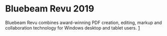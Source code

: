 
# Bluebeam Revu 2019

Bluebeam Revu combines award-winning PDF creation, editing, markup and collaboration technology for Windows desktop and tablet users. [1]

[1]:https://www.bluebeam.com/us/products/index.asp